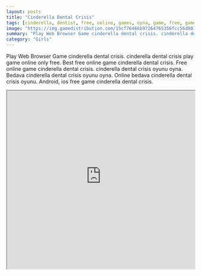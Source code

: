 ```yaml
---
layout: posts
title: "Cinderella Dental Crisis"
tags: [cinderella, dentist, free, online, games, oyna, game, free, games, play, play, games]
image: "https://img.gamedistribution.com/15cf76466b97264765356fcc56d801d1.jpg"
summary: "Play Web Browser Game cinderella dental crisis. cinderella dental crisis play game online only free. Best free online game cinderella dental crisis. Free online game cinderella dental crisis. cinderella dental crisis oyunu oyna. Bedava cinderella dental crisis oyunu oyna. Online bedava cinderella dental crisis oyunu. Android, ios free game cinderella dental crisis."
category: "Girls"
---
```


Play Web Browser Game cinderella dental crisis. cinderella dental crisis play game online only free. Best free online game cinderella dental crisis. Free online game cinderella dental crisis. cinderella dental crisis oyunu oyna. Bedava cinderella dental crisis oyunu oyna. Online bedava cinderella dental crisis oyunu. Android, ios free game cinderella dental crisis.

<iframe width="100%" height="480px;" src="https://flash.gamedistribution.com?game=15cf76466b97264765356fcc56d801d1"></iframe>